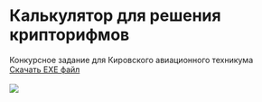 # Калькулятор для решения крипторифмов
Конкурсное задание для Кировского авиационного техникума<br>
<a href='https://disk.yandex.ru/d/VEZ8ZQD86lzUVQ'>Скачать EXE файл</a><br><br>
<img src='https://user-images.githubusercontent.com/93596353/157345239-4819405c-5d8f-4670-b1e3-84e5df2cfc39.PNG'></img><br>


